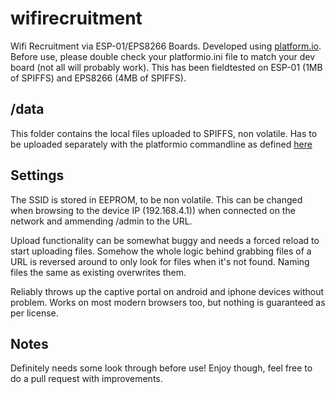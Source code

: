 # wifirecruitment
Wifi Recruitment via ESP-01/EPS8266 Boards.
Developed using [platform.io](https://platformio.org/). Before use, please double check your platformio.ini file to match your dev board (not all will probably work). This has been fieldtested on ESP-01 (1MB of SPIFFS) and EPS8266 (4MB of SPIFFS).

## /data
This folder contains the local files uploaded to SPIFFS, non volatile. Has to be uploaded separately with the platformio commandline as defined [here](https://docs.platformio.org/en/latest/platforms/espressif8266.html#uploading-files-to-file-system-spiffs)

## Settings
The SSID is stored in EEPROM, to be non volatile. This can be changed when browsing to the device IP (192.168.4.1)) when connected on the network and ammending /admin to the URL.

Upload functionality can be somewhat buggy and needs a forced reload to start uploading files. Somehow the whole logic behind grabbing files of a URL is reversed around to only look for files when it's not found. Naming files the same as existing overwrites them.

Reliably throws up the captive portal on android and iphone devices without problem. Works on most modern browsers too, but nothing is guaranteed as per license.

## Notes
Definitely needs some look through before use! Enjoy though, feel free to do a pull request with improvements.

